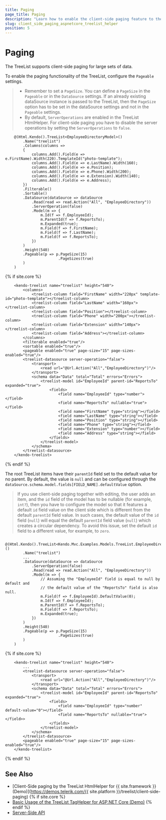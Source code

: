 ```yaml
---
title: Paging
page_title: Paging
description: "Learn how to enable the client-side paging feature to the Telerik UI TreeList component for {{ site.framework }}."
slug: client_side_paging_aspnetcore_treelist_helper
position: 5
---
```


# Paging

The TreeList supports client-side paging for large sets of data.

To enable the paging functionality of the TreeList, configure the `Pageable` settings.

> * Remember to set a `PageSize`. You can define a `PageSize` in the `Pageable` or in the `DataSource` settings. If an already existing dataSource instance is passed to the TreeList, then the `PageSize` option has to be set in the dataSource settings and not in the `Pageable` settings.
> * By default, `ServerOperations` are enabled in the TreeList HtmlHelper. For client-side paging you have to disable the server operations by setting the `ServerOperations` to `false`.

```HtmlHelper
    @(Html.Kendo().TreeList<EmployeeDirectoryModel>()
        .Name("treelist")
        .Columns(columns =>
        {
            columns.Add().Field(e => e.FirstName).Width(220).TemplateId("photo-template");
            columns.Add().Field(e => e.LastName).Width(160);
            columns.Add().Field(e => e.Position);
            columns.Add().Field(e => e.Phone).Width(200);
            columns.Add().Field(e => e.Extension).Width(140);
            columns.Add().Field(e => e.Address);
        })
        .Filterable()
        .Sortable()
        .DataSource(dataSource => dataSource
            .Read(read => read.Action("All", "EmployeeDirectory"))
            .ServerOperation(false)
            .Model(m => {
                m.Id(f => f.EmployeeId);
                m.ParentId(f => f.ReportsTo);
                m.Expanded(true);
                m.Field(f => f.FirstName);
                m.Field(f => f.LastName);
                m.Field(f => f.ReportsTo);
            })
        )
        .Height(540)
        .Pageable(p => p.PageSize(15)
                        .PageSizes(true)
        )
    )
```
{% if site.core %}
```TagHelper
    <kendo-treelist name="treelist" height="540">
        <columns>
            <treelist-column field="FirstName" width="220px" template-id="photo-template"></treelist-column>
            <treelist-column field="LastName" width="160px"></treelist-column>
            <treelist-column field="Position"></treelist-column>
            <treelist-column field="Phone" width="200px"></treelist-column>
            <treelist-column field="Extension" width="140px"></treelist-column>
            <treelist-column field="Address"></treelist-column>
        </columns>
        <filterable enabled="true"/>
        <sortable enabled="true"/>
        <pageable enabled="true" page-size="15" page-sizes-enabled="true"/>
        <treelist-datasource server-operation="false">
            <transport>
                <read url="@Url.Action("All","EmployeeDirectory")"/>
            </transport>
            <schema data="Data" total="Total" errors="Errors">
                <treelist-model id="EmployeeId" parent-id="ReportsTo" expanded="true">
                    <fields>
                        <field name="EmployeeId" type="number"></field>
                        <field name="ReportsTo" nullable="true"></field>
                        <field name="FirstName" type="string"></field>
                        <field name="LastName" type="string"></field>
                        <field name="Position" type="string"></field>
                        <field name="Phone" type="string"></field>
                        <field name="Extension" type="number"></field>
                        <field name="Address" type="string"></field>
                    </fields>
                </treelist-model>
            </schema>
        </treelist-datasource>
    </kendo-treelist>

```
{% endif %}

The root TreeList items have their `parentId` field set to the default value for no parent. By default, the value is `null` and can be configured through the `dataSource.schema.model.fields[FIELD_NAME].defaultValue` option.

> If you use client-side paging together with editing, the user adds an item, and the `id` field of the model has to be nullable (for example, `int?`), then you have to configure the model so that it features a default `id` field value on the client side which is different from the default `parentId` field value. In such cases, the default value of the `id` field (`null`) will equal the default `parentId` field value (`null`) which creates a circular dependency. To avoid this issue, set the default `id` field to a different value, for example, to `zero`.

```HtmlHelper
    @(Html.Kendo().TreeList<Kendo.Mvc.Examples.Models.TreeList.EmployeeDirectoryModel>()
        .Name("treelist")
        ...
        .DataSource(dataSource => dataSource
            .ServerOperation(false)
            .Read(read => read.Action("All", "EmployeeDirectory"))
            .Model(m => {
                // Assuming the "EmployeeId" field is equal to null by default and
                // the default value of the "ReportsTo" field is also null.
                m.Field(f => f.EmployeeId).DefaultValue(0);
                m.Id(f => f.EmployeeId);
                m.ParentId(f => f.ReportsTo);
                m.Field(f => f.ReportsTo);
                m.Expanded(true);
            })
        )
        .Height(540)
        .Pageable(p => p.PageSize(15)
                        .PageSizes(true)
        )
    )
```
{% if site.core %}
```TagHelper
    <kendo-treelist name="treelist" height="540">
        ...
        <treelist-datasource server-operation="false">
            <transport>
                <read url="@Url.Action("All","EmployeeDirectory")"/>
            </transport>
            <schema data="Data" total="Total" errors="Errors">
                <treelist-model id="EmployeeId" parent-id="ReportsTo" expanded="true">
                    <fields>
                        <field name="EmployeeId" type="number" default-value="0"></field>
                        <field name="ReportsTo" nullable="true"></field>>
                    </fields>
                </treelist-model>
            </schema>
        </treelist-datasource>
        <pageable enabled="true" page-size="15" page-sizes-enabled="true"/>
    </kendo-treelist>
```
{% endif %}

## See Also

* [Client-Side paging by the TreeList HtmlHelper for {{ site.framework }} (Demo)](https://demos.telerik.com/{{ site.platform }}/treelist/client-side-paging)
{% if site.core %}
* [Basic Usage of the TreeList TagHelper for ASP.NET Core (Demo)](https://demos.telerik.com/aspnet-core/treelist/tag-helper)
{% endif %}
* [Server-Side API](/api/treelist)
